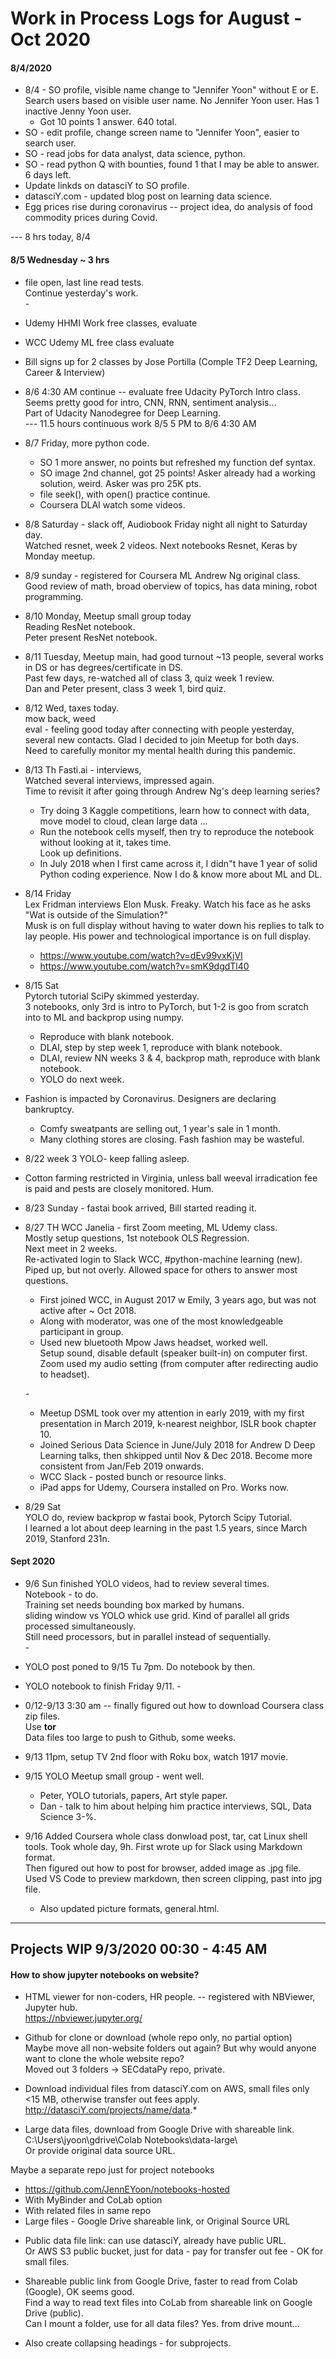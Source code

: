 # Work in Process Logs for August - Oct 2020  

#### 8/4/2020  

  * 8/4 - SO profile, visible name change to "Jennifer Yoon" without E or E.  
    Search users based on visible user name.  No Jennifer Yoon user.  Has 1 inactive Jenny Yoon user.  
    - Got 10 points 1 answer.  640 total.  
  * SO - edit profile, change screen name to "Jennifer Yoon", easier to search user.  
  * SO - read jobs for data analyst, data science, python.  
  * SO - read python Q with bounties, found 1 that I may be able to answer.  6 days left.  
  * Update linkds on datasciY to SO profile.  
  * datasciY.com - updated blog post on learning data science.  
  * Egg prices rise during coronavirus -- project idea, do analysis of food commodity prices during Covid. 
  
  --- 8 hrs today, 8/4

#### 8/5 Wednesday ~ 3 hrs  
  * file open, last line read tests.  
    Continue yesterday's work.  
    \-  
  * Udemy HHMI Work free classes, evaluate  
  * WCC Udemy ML free class evaluate  
  * Bill signs up for 2 classes by Jose Portilla (Comple TF2 Deep Learning, Career & Interview)  
  * 8/6 4:30 AM continue -- evaluate free Udacity PyTorch Intro class.  
    Seems pretty good for intro, CNN, RNN, sentiment analysis...  
    Part of Udacity Nanodegree for Deep Learning.  
    --- 11.5 hours continuous work 8/5 5 PM to 8/6 4:30 AM  
    
  * 8/7 Friday, more python code.  
    - SO 1 more answer, no points but refreshed my function def syntax.  
    - SO image 2nd channel, got 25 points! Asker already had a working solution, weird. Asker was pro 25K pts.  
    - file seek(), with open() practice continue.  
    - Coursera DLAI watch some videos.  
    
  * 8/8 Saturday - slack off, Audiobook Friday night all night to Saturday day.  
    Watched resnet, week 2 videos.  Next notebooks Resnet, Keras by Monday meetup.  
    
  * 8/9 sunday - registered for Coursera ML Andrew Ng original class.  
    Good review of math, broad oberview of topics, has data mining, robot programming.  
  
  * 8/10 Monday, Meetup small group today  
    Reading ResNet notebook.  
    Peter present ResNet notebook.  
    
  * 8/11 Tuesday, Meetup main, had good turnout ~13 people, several works in DS or has degrees/certificate in DS.  
    Past few days, re-watched all of class 3, quiz week 1 review.   
    Dan and Peter present, class 3 week 1, bird quiz.  
   
  * 8/12 Wed, taxes today.  
    mow back, weed  
    eval - feeling good today after connecting with people yesterday, several new contacts.  Glad I decided to join Meetup for both days.  
    Need to carefully monitor my mental health during this pandemic.  
  
 * 8/13 Th Fasti.ai - interviews,  
   Watched several interviews, impressed again.  
   Time to revisit it after going through Andrew Ng's deep learning series?  
   - Try doing 3 Kaggle competitions, learn how to connect with data, move model to cloud, clean large data ... 
   - Run the notebook cells myself, then try to reproduce the notebook without looking at it, takes time.  
     Look up definitions.  
   - In July 2018 when I first came across it, I didn"t have 1 year of solid Python coding experience.  Now I do & know more about ML and DL.  
   
  * 8/14 Friday  
    Lex Fridman interviews Elon Musk.  Freaky.  Watch his face as he asks "Wat is outside of the Simulation?"   
    Musk is on full display without having to water down his replies to talk to lay people.  His power and technological importance is on full display.  
     - https://www.youtube.com/watch?v=dEv99vxKjVI  
     - https://www.youtube.com/watch?v=smK9dgdTl40  

  * 8/15 Sat  
    Pytorch tutorial SciPy skimmed yesterday.  
    3 notebooks, only 3rd is intro to PyTorch, but 1-2 is goo from scratch into to ML and backprop using numpy.  
    - Reproduce with blank notebook.  
    - DLAI, step by step week 1, reproduce with blank notebook.  
    - DLAI, review NN weeks 3 & 4, backprop math, reproduce with blank notebook.  
    - YOLO do next week.  
    
  * Fashion is impacted by Coronavirus. Designers are declaring bankruptcy.  
    - Comfy sweatpants are selling out, 1 year's sale in 1 month.  
    - Many clothing stores are closing.  Fash fashion may be wasteful.  
    
  * 8/22 week 3 YOLO- keep falling asleep.    
  * Cotton farming restricted in Virginia, unless ball weeval irradication fee is paid and pests are closely monitored.  Hum.  
  
  * 8/23 Sunday - fastai book arrived, Bill started reading it.  
  
  * 8/27 TH WCC Janelia - first Zoom meeting, ML Udemy class.  
    Mostly setup questions, 1st notebook OLS Regression.  
    Next meet in 2 weeks.  
    Re-activated login to Slack WCC, #python-machine learning (new).  
    Piped up, but not overly.  Allowed space for others to answer most questions.  
    * First joined WCC, in August 2017 w Emily, 3 years ago, but was not active after ~ Oct 2018.  
    * Along with moderator, was one of the most knowledgeable participant in group.  
    * Used new bluetooth Mpow Jaws headset, worked well.  
      Setup sound, disable default (speaker built-in) on computer first.  
      Zoom used my audio setting (from computer after redirecting audio to headset).  

     \-   
    * Meetup DSML took over my attention in early 2019, with my first presentation in March 2019, k-nearest neighbor, ISLR book chapter 10.  
    * Joined Serious Data Science in June/July 2018 for Andrew D Deep Learning talks, then shkipped until Nov & Dec 2018.  Become more consistent from Jan/Feb 2019 onwards.  
    * WCC Slack - posted bunch or resource links.  
    * iPad apps for Udemy, Coursera installed on Pro.  Works now.  

  * 8/29 Sat   
    YOLO do, review backprop w fastai book, Pytorch Scipy Tutorial.  
    I learned a lot about deep learning in the past 1.5 years, since March 2019, Stanford 231n.   
    
#### Sept 2020      
    
  * 9/6 Sun finished YOLO videos, had to review several times.  
    Notebook - to do.  
    Training set needs bounding box marked by humans.  
    sliding window vs YOLO whick use grid. Kind of parallel all grids processed simultaneously.  
    Still need processors, but in parallel instead of sequentially.  
    \-  
  * YOLO post poned to 9/15 Tu 7pm. Do notebook by then.    
  * YOLO notebook to finish Friday 9/11. 
    \-
  * 0/12-9/13 3:30 am -- finally figured out how to download Coursera class zip files.  
    Use **tor**  
    Data files too large to push to Github, some weeks. 
  * 9/13 11pm, setup TV 2nd floor with Roku box, watch 1917 movie.  
  
  * 9/15 YOLO Meetup small group - went well.  
    - Peter, YOLO tutorials, papers, Art style paper.  
    - Dan - talk to him about helping him practice interviews, SQL, Data Science 3-%.  
    
  
  * 9/16 Added Coursera whole class donwload post, tar, cat Linux shell tools. 
    Took whole day, 9h.  First wrote up for Slack using Markdown format.  
    Then figured out how to post for browser, added image as .jpg file.  
    Used VS Code to preview markdown, then screen clipping, past into jpg file.  
    - Also updated picture formats, general.html.  
    
    


 ---  
 
## Projects WIP 9/3/2020 00:30 - 4:45 AM  

#### How to show jupyter notebooks on website?  

  * HTML viewer for non-coders, HR people. -- registered with NBViewer, Jupyter hub.  
    https://nbviewer.jupyter.org/  
    
  * Github for clone or download (whole repo only, no partial option)  
    Maybe move all non-website folders out again? But why would anyone want to clone the whole website repo?   
    Moved out 3 folders -> SECdataPy repo, private.  
    
  * Download individual files from datasciY.com on AWS, small files only <15 MB, otherwise transfer out fees apply.  
    http://datasciY.com/projects/name/data.*
  
  * Large data files, download from Google Drive with shareable link.  
    C:\Users\jyoon\gdrive\Colab Notebooks\data-large\    
    Or provide original data source URL.  
    
Maybe a separate repo just for project notebooks   
  - https://github.com/JennEYoon/notebooks-hosted  
  - With MyBinder and CoLab option  
  - With related files in same repo  
  - Large files - Google Drive shareable link, or Original Source URL   

 * Public data file link: can use datasciY, already have public URL.  
   Or AWS S3 public bucket, just for data - pay for transfer out fee - OK for small files.  
 * Shareable public link from Google Drive, faster to read from Colab (Google), OK seems good.  
   Find a way to read text files into CoLab from shareable link on Google Drive (public).  
   Can I mount a folder, use for all data files?  Yes.  from drive mount...

 * Also create collapsing headings - for subprojects.  
